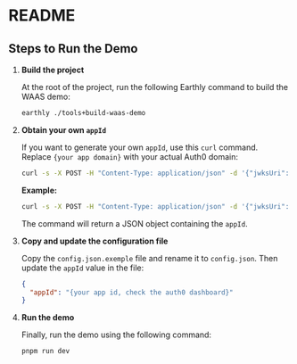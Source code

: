 # README

## Steps to Run the Demo

1. **Build the project**

   At the root of the project, run the following Earthly command to build the WAAS demo:

   ```bash
   earthly ./tools+build-waas-demo
   ```

2. **Obtain your own `appId`**

   If you want to generate your own `appId`, use this `curl` command. Replace `{your app domain}` with your actual Auth0 domain:

   ```bash
   curl -s -X POST -H "Content-Type: application/json" -d '{"jwksUri":"https://{your app domain}.eu.auth0.com/.well-known/jwks.json"}' https://api.keyban.localtest.me/applications | jq .
   ```

   **Example:**

   ```bash
   curl -s -X POST -H "Content-Type: application/json" -d '{"jwksUri":"https://dev-dgn0003beuaahtmi.eu.auth0.com/.well-known/jwks.json"}' https://api.keyban.localtest.me/applications | jq .
   ```

   The command will return a JSON object containing the `appId`. 

3. **Copy and update the configuration file**

   Copy the `config.json.exemple` file and rename it to `config.json`. Then update the `appId` value in the file:

   ```json
   {
     "appId": "{your app id, check the auth0 dashboard}"
   }
   ```

4. **Run the demo**

   Finally, run the demo using the following command:

   ```bash
   pnpm run dev
   ```
